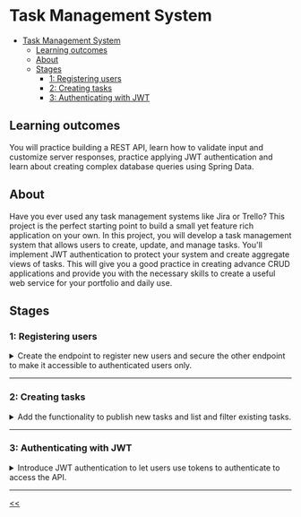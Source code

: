 # Task Management System

- [Task Management System](#task-management-system)
  - [Learning outcomes](#learning-outcomes)
  - [About](#about)
  - [Stages](#stages)
    - [1: Registering users](#1-registering-users)
    - [2: Creating tasks](#2-creating-tasks)
    - [3: Authenticating with JWT](#3-authenticating-with-jwt)

## Learning outcomes
You will practice building a REST API, learn how to validate input and customize server responses, practice applying JWT authentication and learn about creating complex database queries using Spring Data.

## About
Have you ever used any task management systems like Jira or Trello? This project is the perfect starting point to build a small yet feature rich application on your own. In this project, you will develop a task management system that allows users to create, update, and manage tasks. You'll implement JWT authentication to protect your system and create aggregate views of tasks. This will give you a good practice in creating advance CRUD applications and provide you with the necessary skills to create a useful web service for your portfolio and daily use.

## Stages
### 1: Registering users
<details>
<summary>Create the endpoint to register new users and secure the other endpoint to make it accessible to authenticated users only.</summary>

#### 1.1 Description
In a task management system, you'll often be working with multiple users. Therefore, it's useful to begin by setting up the user registration process and API access. It's important you store user data in a database right from the start and set up the project accordingly.

You should provide a REST API for users. Now, you need to create two endpoints, one for user registration and another one for testing access control. Using Spring Security, you can secure these endpoints. To carry out tests, you should set up Spring Security correctly:

```java
@Bean
public SecurityFilterChain securityFilterChain(HttpSecurity http) throws Exception {
    return http
            .httpBasic(Customizer.withDefaults()) // enable basic HTTP authentication
            .authorizeHttpRequests(auth -> auth
                    // other matchers
                    .requestMatchers("/error").permitAll() // expose the /error endpoint
                    .requestMatchers("/actuator/shutdown").permitAll() // required for tests
                    .requestMatchers("/h2-console/**").permitAll() // expose H2 console
            )
            .csrf(AbstractHttpConfigurer::disable) // allow modifying requests from tests
            .sessionManagement(sessions ->
                    sessions.sessionCreationPolicy(SessionCreationPolicy.STATELESS) // no session
            )
            .build();
    }
```

Store all data in the H2 database on disk. Don't forget to include these lines in the `application.properties` file:
```
spring.datasource.url=jdbc:h2:file:../tms_db
spring.datasource.driverClassName=org.h2.Driver
spring.datasource.username=sa
spring.datasource.password=sa

spring.jpa.hibernate.ddl-auto=update

spring.h2.console.enabled=true
spring.h2.console.settings.trace=false
spring.h2.console.settings.web-allow-others=false
```

#### 1.2 Objectives
- Set up a `POST /api/accounts` endpoint that takes a unique email and password as a JSON object in this format:
  ```json
  {
    "email": <unique string>,
    "password": <string>
  }
  ```
  and responds with a `200 OK status` code. Check the request body. If the `email` or `password` are empty, blank, or missing, the endpoint should respond with a `400 BAD REQUEST` status code. The endpoint should also respond with a `400 BAD REQUEST` status code if the email format is invalid. Additionally, ensure that the password is at least 6 characters long. If the password is shorter than this, the endpoint should respond with a `400 BAD REQUEST` status code.

- Guarantee each user has a unique email address. If a registration request includes an email address already in the system, the user registration endpoint should respond with a `409 CONFLICT` status code. Treat email addresses as case-insensitive, so `address@domain.net` and `ADDRESS@DOMAIN.NET` are regarded as the same address.

- Create a `GET /api/tasks` endpoint that responds with a `200 OK` status code.

- Enable security and require users to authenticate using basic HTTP authentication to access the `GET /api/tasks` endpoint. If a user tries to access it without providing a valid username and password, the service should respond with a `401 UNAUTHORIZED` status code.

- Ensure that all data remains even after the server restarts.

#### 1.3 Examples
**Example 1.** *request to `POST /accounts` endpoint:*

*Request body:*
```json
{
  "email": "address@domain.net",
  "password": "password"
}
```

*Response code:* `200 OK`

**Example 2.** *request to `POST /accounts` endpoint with an invalid request body:*

*Request body:*
```json
{
  "email": "address",
  "password": ""
}
```

*Response code:* `400 BAD REQUEST`

**Example 3.** *request to `POST /accounts` endpoint with an email address that's already taken:*

*Request body:*
```json
{
  "email": "ADDRESS@DOMAIN.NET",
  "password": "password"
}
```

*Response code:* `409 CONFLICT`

**Example 4.** *request to `GET /tasks` endpoint with correct credentials:*

*Response code:* `200 OK`

**Example 5.** *request to `GET /tasks` endpoint with incorrect credentials:*

*Response code:* `401 UNAUTHORIZED`

</details>

<hr/>

### 2: Creating tasks
<details>
<summary>Add the functionality to publish new tasks and list and filter existing tasks.</summary>

#### 2.1 Description
In the last stage, you enabled users to register on the Task Management System. They should now be able to create tasks and view those created by others. Additionally, you need to implement a function that allows filtering tasks by their author for user convenience.

A task should be a straightforward object encompassing a title, which should never be blank or empty, a description explaining the task's essence, and a status indicating its current state. The task should also hold information about the user who created it and who will own the task.

Any authenticated user should have the ability to create a task and view a list of all tasks in the system. To make it user-friendly, arrange the task list so that the most recent tasks show up first.

#### 2.2 Objectives
- Create the `POST /api/tasks` endpoint to accept a JSON request body with new task details:
    ```json
    {
      "title": <string, not null, not blank>,
      "description": <string, not null, not blank>
    }
    ```

    If the request body is valid, the endpoint should respond with `200 OK` status code and a JSON response body:
    ```json
    {
      "id": <string>,
      "title": <string>,
      "description": <string>,
      "status": "CREATED",
      "author": <string>
    }
    ```

    The `id` field is a string representation of the task's unique identifier. This doesn't mean that the identifier must be a string, but the response body should present it as a string value to not depend on the database implementation. The `author` field should feature the author email in lowercase.
    If the request body is not valid, the endpoint should return a `400 BAD REQUEST` status code.

- Modify the `GET /api/tasks` endpoint to respond with `200 OK` status code and return a JSON array of all created tasks, or an empty array if no tasks exist. Each array's element should follow the same format as mentioned above:
    ```json
    [
      {
        "id": <string>,
        "title": <string>,
        "description": <string>,
        "status": "CREATED",
        "author": <string>
      },
      // other tasks
    ]
    ```

    The array should display newer tasks first.

- The `GET /api/tasks` endpoint should also accept an optional `author` parameter to return an array of tasks authored by a particular user. Treat this parameter as case insensitive:
    ```
    GET /api/tasks?author=address@domain.net
    ```

- Only authenticated users should have access to the tasks endpoints. If accessed by unauthorized users, respond with a `401 UNAUTHORIZED` status code.

- Store all data in the database.

#### 2.3 Examples
**Example 1.** *request to 'POST /api/tasks' endpoint by a registered user with valid credentials (username=user1@mail.com):*

*Request body:*
```json
{
  "title": "new task",
  "description": "a task for anyone"
}
```

*Response code:* `200 OK`

*Response body:*
```json
{
  "id": "1",
  "title": "new task",
  "description": "a task for anyone",
  "status": "CREATED",
  "author": "user1@mail.com"
}
```

**Example 2.** *request to 'POST /api/tasks' endpoint with an invalid request body by an authenticated user:*

*Request body:*
```json
{
  "title": "",
  "description": "a task for anyone"
}
```

*Response code:* `400 BAD REQUEST`

**Example 3.** *request to 'POST /api/developers/signup' endpoint with invalid credentials:*

*Request body:*
```json
{
  "title": "new task",
  "description": "a task for anyone"
}
```

*Response code:* `401 UNAUTHORIZED`

**Example 4.** *request to 'GET /api/tasks' endpoint with valid user credentials:*

*Response code:* `200 OK`

*Response body:*
```json
[
  {
    "id": "1",
    "title": "new task",
    "description": "a task for anyone",
    "status": "CREATED",
    "author": "user1@mail.com"
  }
]
```

**Example 5.** *request to 'GET /api/tasks?author=USER1@mail.com' with valid user credentials:*

*Response code:* `200 OK`

*Response body:*
```json
[
  {
    "id": "1",
    "title": "new task",
    "description": "a task for anyone",
    "status": "CREATED",
    "author": "user1@mail.com"
  }
]
```

</details>

<hr/>

### 3: Authenticating with JWT
<details>
<summary>Introduce JWT authentication to let users use tokens to authenticate to access the API.</summary>

#### 3.1 Description
Great job so far! It's now time to enhance the sign-in process to improve user experience. Instead of making a user supply their login details for every request, you should let them give the details only once to receive an authentication token. They can then use this token for future sign ins.

This will make the user experience better without compromising security.

The normal way to put such token-based sign ins into action is by using JWT. However, the tests won't make you use the JWT format, and you're free to use any opaque token, as long as the service can recognize the user by that token.

To put the bearer token sign in to use, you need to create an endpoint for users to sign in and get their tokens. This endpoint should be available only to registered users using basic HTTP sign ins. Any other endpoint, apart from the `POST /api/accounts`, should be available if a request has the Authorization header with a functioning bearer token:

```
Authorization: Bearer <token value>
```

The rest of the service should work as it did in the previous stage.

#### 3.2 Objectives
- Create the `POST /api/auth/token` endpoint that should be accessible using basic HTTP sign in. If the user signs in successfully, the endpoint should respond with the status code `200 OK` and a JSON response body:
    ```json
    {
      "token": <string>
    }
    ```

    The `token` field contains a string representation of the access token provided to the user. The token should have a reasonable expiration time, allowing the user to utilize the token without frequently signing in again. If the user does not provide valid details, the endpoint should respond with a `401 UNAUTHORIZED` status code.

- Update the security settings so that any other secure endpoint can be accessed using the bearer token sign in with the granted access tokens.
- From now on, any requests to the API will be tested using access tokens that will be added to the `Authorization` header:
    ```json
    Authorization: Bearer <string token value>
    ```

    But remember, in this project you don't need to turn off the basic HTTP sign in completely.
- All other endpoints should work the same way as they did in the previous stage.

#### 3.3 Examples
**Example 1.** *request to the `POST /api/auth/token` endpoint by a registered user with valid details (username=user2@mail.com):*

*Response code:* `200 OK`

*Response body:*
```json
{
  "token": "eyJraWQiOiJkM2E4YWY0NC0xNzc3LTRmOTAtYjc5Yy03NDRkMTI4MDQxNGQiLCJhbGciOiJSUzI1NiJ9
            .eyJzdWIiOiJ1c2VyMkBtYWlsLmNvbSIsImV4cCI6MTcwMzA4MTIyNiwiaWF0IjoxNzAzMDc3NjI2LCJ
            zY29wZSI6WyJST0xFX1VTRVIiXX0.g069OwkofwRPa1vuIU-Vc30UYXzmJihlg9KzxQ7LqJzKsJJO4_o
            sSVwq7eqniiYurIBToXiW_PttteuOOps6ryDZXKqg3FBoHEiRLoUgn9vNgRydFOBo1WwB_fHxOB0xFW2
            RrGbDlWpFs9F_8ap-O9BHf74VU4L1HRn6vTA7yhtqfBdAZscPY6XCVjUdPwXMQnNqJy2vOTdFNd1-V9X
            X5GEFbndXMyTsQAKfhTnjdn151unbzYnllUwtb4xtRfpCLr47KuVSGrOTfDbBbjx91SB2i0wfq46b5ty
            lCOMR7nsMWuhBxV8oqlIICLPokEejB8jAVcZXcsxSqQz9AHopGg"
}
```

**Example 2.** *request to the `POST /api/tasks` endpoint with the token from Example 1:*

*Request body:*
```json
{
  "title": "second task",
  "description": "another task"
}
```

*Response code:* `200 OK`

*Response body:*
```json
{
  "id": "2",
  "title": "second task",
  "description": "another task",
  "status": "CREATED",
  "author": "user2@mail.com"
}
```

**Example 3.** *request to the `GET /api/tasks` endpoint with the token from Example 1:*

*Response code:* `200 OK`

*Response body:*
```json
[
  {
    "id": "2",
    "title": "second task",
    "description": "another task",
    "status": "CREATED",
    "author": "user2@mail.com"
  },
  {
    "id": "1",
    "title": "new task",
    "description": "a task for anyone",
    "status": "CREATED",
    "author": "user1@mail.com"
  }
]
```

**Example 4.** *request to the `GET /api/tasks` with an expired access token:*

*Response code:* `401 UNAUTHORIZED`

</details>

<hr/>

[<<](https://github.com/eucarizan/hs-java-backend/blob/main/README.md)
<!--
<summary>Allow users to assign their tasks to other users and change the task statuses.</summary>
<summary>Allow users to post comments to tasks and see all the comments for each task.</summary>
-->
<!--
:%s/\(Sample \(Input\|Output\) \d:\)\n\(.*\)/```\r\r**\1**\r```\3/gc

###
<details>
<summary></summary>

#### Description

#### Examples

</details>

<hr/>
-->
<!--
# format example
s_\(Example \d\.\) \(\w\+\) \(request to\) \(/[a-zA-Z0-9/?=@\.]\+\)\+ \(.*:\)_**\1** *\3 \'\2 \4\' \5*_gc

# format request body
s_\(Request body:\)\n_\*\1\*\r```json_gc

# format response code after response body
s_}\n\n\(Response code:\)\(.*\)_}\r```\r\r*\1\* `\2`_gc

# format response code not after response body
s_\n\(Response code:\) \(.*\)_\r*\1\* `\2`_gc

# format response body
s_\(Response body:\)\n_\*\1\*\r```json_gc
-->
